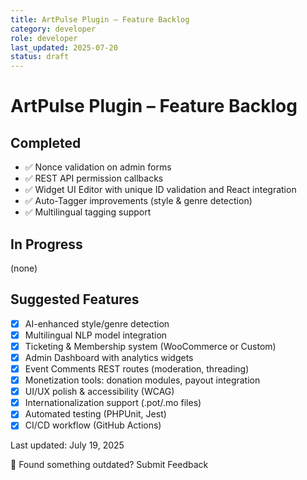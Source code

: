 ```yaml
---
title: ArtPulse Plugin – Feature Backlog
category: developer
role: developer
last_updated: 2025-07-20
status: draft
---
```

# ArtPulse Plugin – Feature Backlog

## Completed
- ✅ Nonce validation on admin forms
- ✅ REST API permission callbacks
- ✅ Widget UI Editor with unique ID validation and React integration
- ✅ Auto-Tagger improvements (style & genre detection)
- ✅ Multilingual tagging support

## In Progress
(none)

## Suggested Features
- [x] AI-enhanced style/genre detection
- [x] Multilingual NLP model integration
- [x] Ticketing & Membership system (WooCommerce or Custom)
- [x] Admin Dashboard with analytics widgets
- [x] Event Comments REST routes (moderation, threading)
- [x] Monetization tools: donation modules, payout integration
- [x] UI/UX polish & accessibility (WCAG)
- [x] Internationalization support (.pot/.mo files)
- [x] Automated testing (PHPUnit, Jest)
- [x] CI/CD workflow (GitHub Actions)

Last updated: July 19, 2025

💬 Found something outdated? Submit Feedback
